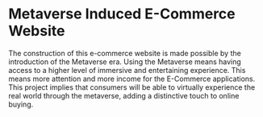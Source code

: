 ﻿# Metaverse Induced E-Commerce Website

The construction of this e-commerce website is made possible by the introduction of the Metaverse era. Using the Metaverse means having access to a higher level of immersive and entertaining experience. This means more attention and more income for the E-Commerce applications. This project implies that consumers will be able to virtually experience the real world through the metaverse, adding a distinctive touch to online buying. 
